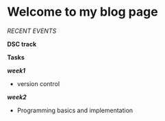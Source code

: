 # Welcome to my blog page
_RECENT EVENTS_ 

**DSC track**

**Tasks**

**_week1_**
- version control

**_week2_**

- Programming basics and implementation 

